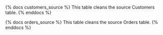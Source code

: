 {% docs customers_source %}
This table cleans the source Customers table.
{% enddocs %}

{% docs orders_source %}
This table cleans the source Orders table.
{% enddocs %}